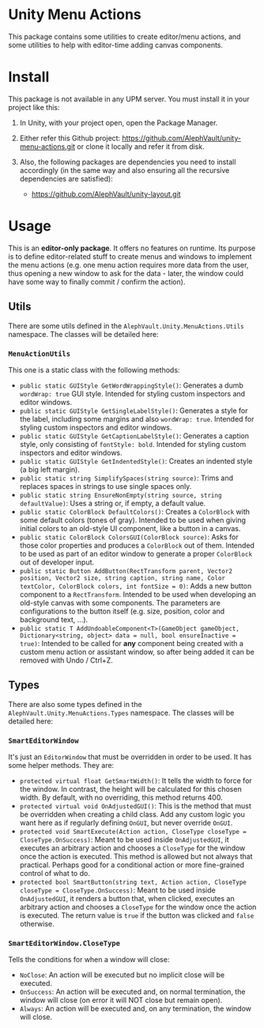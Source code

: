 # Unity Menu Actions

This package contains some utilities to create editor/menu actions, and some utilities to help with editor-time adding canvas components.

# Install

This package is not available in any UPM server. You must install it in your project like this:

1. In Unity, with your project open, open the Package Manager.
2. Either refer this Github project: https://github.com/AlephVault/unity-menu-actions.git or clone it locally and refer it from disk.
3. Also, the following packages are dependencies you need to install accordingly (in the same way and also ensuring all the recursive dependencies are satisfied):

     - https://github.com/AlephVault/unity-layout.git

# Usage

This is an **editor-only package**. It offers no features on runtime. Its purpose is to define editor-related stuff to create menus and windows to implement the menu actions (e.g. one menu action requires more data from the user, thus opening a new window to ask for the data - later, the window could have some way to finally commit / confirm the action).

## Utils

There are some utils defined in the `AlephVault.Unity.MenuActions.Utils` namespace. The classes will be detailed here:

### `MenuActionUtils`

This one is a static class with the following methods:

- `public static GUIStyle GetWordWrappingStyle()`: Generates a dumb `wordWrap: true` GUI style. Intended for styling custom inspectors and editor windows.
- `public static GUIStyle GetSingleLabelStyle()`: Generates a style for the label, including some margins and also `wordWrap: true`. Intended for styling custom inspectors and editor windows.
- `public static GUIStyle GetCaptionLabelStyle()`: Generates a caption style, only consisting of `fontStyle: bold`. Intended for styling custom inspectors and editor windows.
- `public static GUIStyle GetIndentedStyle()`: Creates an indented style (a big left margin).
- `public static string SimplifySpaces(string source)`: Trims and replaces spaces in strings to use single spaces only.
- `public static string EnsureNonEmpty(string source, string defaultValue)`: Uses a string or, if empty, a default value.
- `public static ColorBlock DefaultColors()`: Creates a `ColorBlock` with some default colors (tones of gray). Intended to be used when giving initial colors to an old-style UI component, like a button in a canvas.
- `public static ColorBlock ColorsGUI(ColorBlock source)`: Asks for those color properties and produces a `ColorBlock` out of them. Intended to be used as part of an editor window to generate a proper `ColorBlock` out of developer input.
- `public static Button AddButton(RectTransform parent, Vector2 position, Vector2 size, string caption, string name, Color textColor, ColorBlock colors, int fontSize = 0)`: Adds a new button component to a `RectTransform`. Intended to be used when developing an old-style canvas with some components. The parameters are configurations to the button itself (e.g. size, position, color and background text, ...).
- `public static T AddUndoableComponent<T>(GameObject gameObject, Dictionary<string, object> data = null, bool ensureInactive = true)`: Intended to be called for **any** component being created with a custom menu action or assistant window, so after being added it can be removed with Undo / Ctrl+Z.

## Types

There are also some types defined in the `AlephVault.Unity.MenuActions.Types` namespace. The classes will be detailed here:

### `SmartEditorWindow`

It's just an `EditorWindow` that must be overridden in order to be used. It has some helper methods. They are:

- `protected virtual float GetSmartWidth()`: It tells the width to force for the window. In contrast, the height will be calculated for this chosen width. By default, with no overriding, this method returns 400.
- `protected virtual void OnAdjustedGUI()`: This is the method that must be overridden when creating a child class. Add any custom logic you want here as if regularly defining `OnGUI`, but never override `OnGUI`.
- `protected void SmartExecute(Action action, CloseType closeType = CloseType.OnSuccess)`: Meant to be used inside `OnAdjustedGUI`, it executes an arbitrary action and chooses a `CloseType` for the window once the action is executed. This method is allowed but not always that practical. Perhaps good for a conditional action or more fine-grained control of what to do.
- `protected bool SmartButton(string text, Action action, CloseType closeType = CloseType.OnSuccess)`: Meant to be used inside `OnAdjustedGUI`, it renders a button that, when clicked, executes an arbitrary action and chooses a `CloseType` for the window once the action is executed. The return value is `true` if the button was clicked and `false` otherwise.

### `SmartEditorWindow.CloseType`

Tells the conditions for when a window will close:
- `NoClose`: An action will be executed but no implicit close will be executed.
- `OnSuccess`: An action will be executed and, on normal termination, the window will close (on error it will NOT close but remain open).
- `Always`: An action will be executed and, on any termination, the window will close.
